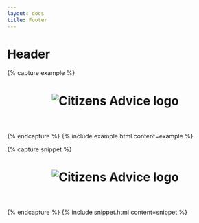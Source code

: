 ```yaml
---
layout: docs
title: Footer
---
```


# Header


{% capture example %}
<header class="c-global-header c-global-header--sticky">
  <div class="c-wrap c-wrap--full-width">
    <h1 class="c-global-header__product-title">
        <img src="/ca-designsystem/assets/images/citizens_advice_logo.svg" alt="Citizens Advice logo">
    </h1>
  </div>
</header>

{% endcapture %}
{% include example.html content=example %}

{% capture snippet %}
<header class="c-global-header c-global-header--sticky">
  <div class="c-wrap c-wrap--full-width">
    <h1 class="c-global-header__product-title">
    <img src="{{ site.baseurl }}/assets/images/citizens_advice_logo.svg"alt="Citizens Advice logo">
     </h1>
  </div>
</header>

{% endcapture %}
{% include snippet.html content=snippet %}